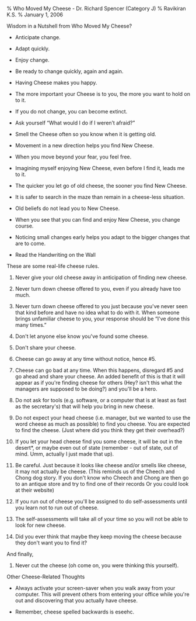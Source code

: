 % Who Moved My Cheese - Dr. Richard Spencer (Category J)
% Ravikiran K.S.
% January 1, 2006

Wisdom in a Nutshell from Who Moved My Cheese?

  - Anticipate change.

  - Adapt quickly.

  - Enjoy change.

  - Be ready to change quickly, again and again.

  - Having Cheese makes you happy.

  - The more important your Cheese is to you, the more you want to hold
    on to it.

  - If you do not change, you can become extinct.

  - Ask yourself “What would I do if I weren’t afraid?”

  - Smell the Cheese often so you know when it is getting old.

  - Movement in a new direction helps you find New Cheese.

  - When you move beyond your fear, you feel free.

  - Imagining myself enjoying New Cheese, even before I find it, leads
    me to it.

  - The quicker you let go of old cheese, the sooner you find New
    Cheese.

  - It is safer to search in the maze than remain in a cheese-less
    situation.

  - Old beliefs do not lead you to New Cheese.

  - When you see that you can find and enjoy New Cheese, you change
    course.

  - Noticing small changes early helps you adapt to the bigger changes
    that are to come.

  - Read the Handwriting on the Wall

These are some real-life cheese rules.

1.  Never give your old cheese away in anticipation of finding new
    cheese.

2.  Never turn down cheese offered to you, even if you already have too
    much.

3.  Never turn down cheese offered to you just because you've never seen
    that kind before and have no idea what to do with it. When someone
    brings unfamiliar cheese to you, your response should be “I've done
    this many times.”

4.  Don't let anyone else know you've found some cheese.

5.  Don't share your cheese.

6.  Cheese can go away at any time without notice, hence \#5.

7.  Cheese can go bad at any time. When this happens, disregard \#5 and
    go ahead and share your cheese. An added benefit of this is that it
    will appear as if you're finding cheese for others (Hey? isn't this
    what the managers are supposed to be doing?) and you'll be a hero.

8.  Do not ask for tools (e.g. software, or a computer that is at least
    as fast as the secretary's) that will help you bring in new cheese.

9.  Do not expect your head cheese (i.e. manager, but we wanted to use
    the word cheese as much as possible) to find you cheese. You are
    expected to find the cheese. (Just where did you think they get
    their overhead?)

10. If you let your head cheese find you some cheese, it will be out in
    the desert\*, or maybe even out of state (remember - out of state,
    out of mind. Umm, actually I just made that up).

11. Be careful. Just because it looks like cheese and/or smells like
    cheese, it may not actually be cheese. (This reminds us of the
    Cheech and Chong dog story. If you don't know who Cheech and Chong
    are then go to an antique store and try to find one of their records
    Or you could look at their website)

12. If you run out of cheese you'll be assigned to do self-assessments
    until you learn not to run out of cheese.

13. The self-assessments will take all of your time so you will not be
    able to look for new cheese.

14. Did you ever think that maybe they keep moving the cheese because
    they don't want you to find it?

And finally,

1.  Never cut the cheese (oh come on, you were thinking this yourself).

Other Cheese-Related Thoughts

  - Always activate your screen-saver when you walk away from your
    computer. This will prevent others from entering your office while
    you're out and discovering that you actually have cheese.

  - Remember, cheese spelled backwards is eseehc.

